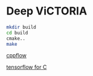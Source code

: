 # Deep ViCTORIA

```bash
mkdir build
cd build
cmake..
make
```

[cppflow](https://github.com/serizba/cppflow)

[tensorflow for C](https://www.tensorflow.org/install/lang_c)